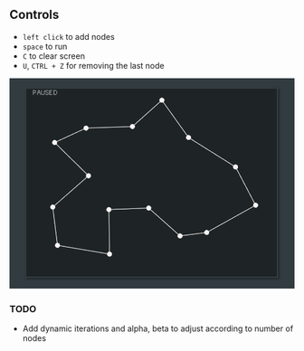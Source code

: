 ## Controls
- `left click` to add nodes
- `space` to run
- `C` to clear screen
- `U`, `CTRL + Z` for removing the last node  


![](screenshot.png)

### TODO
- Add dynamic iterations and alpha, beta to adjust according to number of nodes

